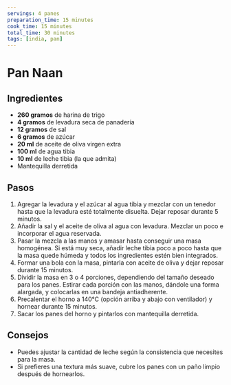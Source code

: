 ```yaml
---
servings: 4 panes
preparation_time: 15 minutes
cook_time: 15 minutes
total_time: 30 minutes
tags: [india, pan]
---
```


# Pan Naan

## Ingredientes

- **260 gramos** de harina de trigo
- **4 gramos** de levadura seca de panadería
- **12 gramos** de sal
- **6 gramos** de azúcar
- **20 ml** de aceite de oliva virgen extra
- **100 ml** de agua tibia
- **10 ml** de leche tibia (la que admita)
- Mantequilla derretida

## Pasos

1. Agregar la levadura y el azúcar al agua tibia y mezclar con un tenedor hasta que la levadura esté totalmente disuelta. Dejar reposar durante 5 minutos.
2. Añadir la sal y el aceite de oliva al agua con levadura. Mezclar un poco e incorporar el agua reservada.
3. Pasar la mezcla a las manos y amasar hasta conseguir una masa homogénea. Si está muy seca, añadir leche tibia poco a poco hasta que la masa quede húmeda y todos los ingredientes estén bien integrados.
4. Formar una bola con la masa, pintarla con aceite de oliva y dejar reposar durante 15 minutos.
5. Dividir la masa en 3 o 4 porciones, dependiendo del tamaño deseado para los panes. Estirar cada porción con las manos, dándole una forma alargada, y colocarlas en una bandeja antiadherente.
6. Precalentar el horno a 140°C (opción arriba y abajo con ventilador) y hornear durante 15 minutos.
7. Sacar los panes del horno y pintarlos con mantequilla derretida.

## Consejos

- Puedes ajustar la cantidad de leche según la consistencia que necesites para la masa.  
- Si prefieres una textura más suave, cubre los panes con un paño limpio después de hornearlos.
